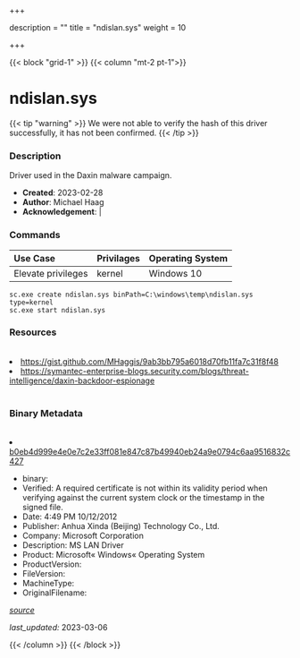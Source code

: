 +++

description = ""
title = "ndislan.sys"
weight = 10

+++


{{< block "grid-1" >}}
{{< column "mt-2 pt-1">}}




# ndislan.sys 


{{< tip "warning" >}}
We were not able to verify the hash of this driver successfully, it has not been confirmed.
{{< /tip >}}




### Description


Driver used in the Daxin malware campaign.


- **Created**: 2023-02-28
- **Author**: Michael Haag
- **Acknowledgement**:  | [](https://twitter.com/)

### Commands

| Use Case | Privilages | Operating System | 
|:---- | ---- | ---- |
| Elevate privileges | kernel | Windows 10 |

```
sc.exe create ndislan.sys binPath=C:\windows\temp\ndislan.sys type=kernel
sc.exe start ndislan.sys
```

### Resources
<br>


<li><a href="https://gist.github.com/MHaggis/9ab3bb795a6018d70fb11fa7c31f8f48">https://gist.github.com/MHaggis/9ab3bb795a6018d70fb11fa7c31f8f48</a></li>

<li><a href="https://symantec-enterprise-blogs.security.com/blogs/threat-intelligence/daxin-backdoor-espionage">https://symantec-enterprise-blogs.security.com/blogs/threat-intelligence/daxin-backdoor-espionage</a></li>


<br>


### Binary Metadata
<br>



<li><a href="https://www.virustotal.com/gui/file/b0eb4d999e4e0e7c2e33ff081e847c87b49940eb24a9e0794c6aa9516832c427">b0eb4d999e4e0e7c2e33ff081e847c87b49940eb24a9e0794c6aa9516832c427</a></li>



- binary: 
- Verified: A required certificate is not within its validity period when verifying against the current system clock or the timestamp in the signed file.
- Date: 4:49 PM 10/12/2012
- Publisher: Anhua Xinda (Beijing) Technology Co., Ltd.
- Company: Microsoft Corporation
- Description: MS LAN Driver
- Product: Microsoft« Windows« Operating System
- ProductVersion: 
- FileVersion: 
- MachineType: 
- OriginalFilename: 

[*source*](https://github.com/magicsword-io/LOLDrivers/tree/main/yaml/ndislan.sys.yml)

*last_updated:* 2023-03-06


{{< /column >}}
{{< /block >}}
